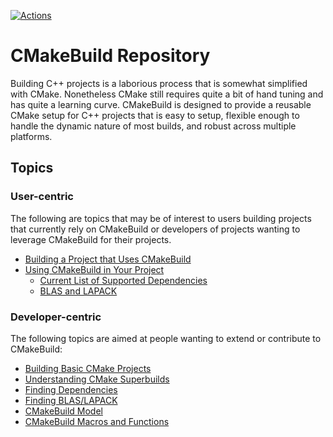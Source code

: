 [![Actions](https://github.com/NWChemEx-Project/CMakeBuild/workflows/C_C++_CI/badge.svg)](https://github.com/NWChemEx-Project/CMakeBuild)

CMakeBuild Repository
==============================

Building C++ projects is a laborious process that is somewhat simplified with
CMake.  Nonetheless CMake still requires quite a bit of hand tuning and has
quite a learning curve.  CMakeBuild is designed to provide a reusable CMake 
setup for C++ projects that is easy to setup, flexible enough to handle 
the dynamic nature of most builds, and robust across multiple platforms.

Topics
------

### User-centric

The following are topics that may be of interest to users building projects 
that currently rely on CMakeBuild or developers of projects wanting to 
leverage CMakeBuild for their projects.  

- [Building a Project that Uses CMakeBuild](dox/Building.md)
- [Using CMakeBuild in Your Project](dox/QuickStart.md)
  - [Current List of Supported Dependencies](dox/SupportedDependencies.md)
  - [BLAS and LAPACK](dox/SoYouWannaFindBLAS.md)

### Developer-centric

The following topics are aimed at people wanting to extend or 
contribute to CMakeBuild:

- [Building Basic CMake Projects](dox/BuildBasics.md)
- [Understanding CMake Superbuilds](dox/CMakeSuperBuild.md)
- [Finding Dependencies](dox/FindingDependencies.md)
- [Finding BLAS/LAPACK](dox/SoYouWannaFindBLAS.md)
- [CMakeBuild Model](dox/CMakeBuildModel.md)
- [CMakeBuild Macros and Functions](dox/MacroDocumentation.md)


